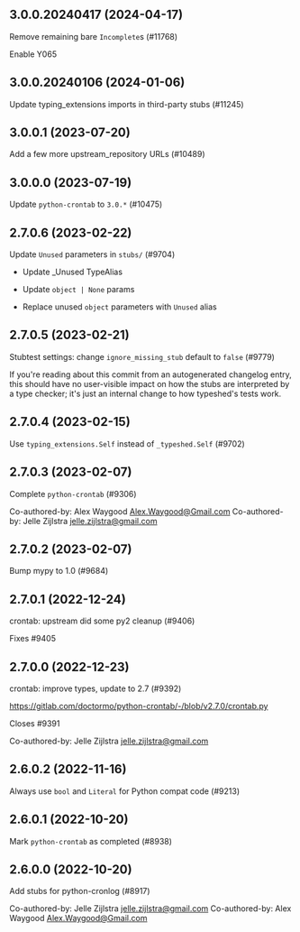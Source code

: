 ## 3.0.0.20240417 (2024-04-17)

Remove remaining bare `Incomplete`s (#11768)

Enable Y065

## 3.0.0.20240106 (2024-01-06)

Update typing_extensions imports in third-party stubs (#11245)

## 3.0.0.1 (2023-07-20)

Add a few more upstream_repository URLs (#10489)

## 3.0.0.0 (2023-07-19)

Update `python-crontab` to `3.0.*` (#10475)

## 2.7.0.6 (2023-02-22)

Update `Unused` parameters in `stubs/` (#9704)

* Update _Unused TypeAlias

* Update `object | None` params

* Replace unused `object` parameters with `Unused` alias

## 2.7.0.5 (2023-02-21)

Stubtest settings: change `ignore_missing_stub` default to `false` (#9779)

If you're reading about this commit from an autogenerated changelog entry, this should have no user-visible impact on how the stubs are interpreted by a type checker; it's just an internal change to how typeshed's tests work.

## 2.7.0.4 (2023-02-15)

Use `typing_extensions.Self` instead of `_typeshed.Self` (#9702)

## 2.7.0.3 (2023-02-07)

Complete `python-crontab` (#9306)

Co-authored-by: Alex Waygood <Alex.Waygood@Gmail.com>
Co-authored-by: Jelle Zijlstra <jelle.zijlstra@gmail.com>

## 2.7.0.2 (2023-02-07)

Bump mypy to 1.0 (#9684)

## 2.7.0.1 (2022-12-24)

crontab: upstream did some py2 cleanup (#9406)

Fixes #9405

## 2.7.0.0 (2022-12-23)

crontab: improve types, update to 2.7 (#9392)

https://gitlab.com/doctormo/python-crontab/-/blob/v2.7.0/crontab.py

Closes #9391

Co-authored-by: Jelle Zijlstra <jelle.zijlstra@gmail.com>

## 2.6.0.2 (2022-11-16)

Always use `bool` and `Literal` for Python compat code (#9213)

## 2.6.0.1 (2022-10-20)

Mark `python-crontab` as completed (#8938)

## 2.6.0.0 (2022-10-20)

Add stubs for python-cronlog (#8917)

Co-authored-by: Jelle Zijlstra <jelle.zijlstra@gmail.com>
Co-authored-by: Alex Waygood <Alex.Waygood@Gmail.com>

